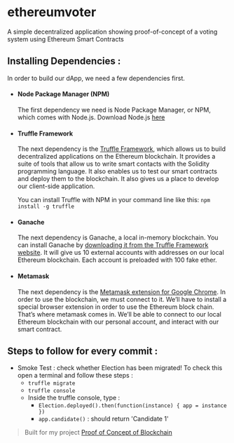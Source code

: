 # ethereumvoter
A simple decentralized application showing proof-of-concept of a voting system using Ethereum Smart Contracts

## Installing Dependencies :
In order to build our dApp, we need a few dependencies first.

* #### Node Package Manager (NPM) 
    The first dependency we need is Node Package Manager, or NPM, which comes with Node.js. Download Node.js [here](https://nodejs.org/en/)

* #### Truffle Framework
    The next dependency is the [Truffle Framework](http://truffleframework.com/), which allows us to build decentralized applications on the Ethereum blockchain. It provides a suite of tools that allow us to write smart contacts with the Solidity programming language. It also enables us to test our smart contracts and deploy them to the blockchain. It also gives us a place to develop our client-side application.

    You can install Truffle with NPM in your command line like this:
        ```npm install -g truffle```

* #### Ganache
    The next dependency is Ganache, a local in-memory blockchain. You can install Ganache by [downloading it from the Truffle Framework website](http://truffleframework.com/ganache). It will give us 10 external accounts with addresses on our local Ethereum blockchain. Each account is preloaded with 100 fake ether.

* #### Metamask
    The next dependency is the [Metamask extension for Google Chrome](https://chrome.google.com/webstore/detail/metamask/nkbihfbeogaeaoehlefnkodbefgpgknn?hl=en). In order to use the blockchain, we must connect to it. We’ll have to install a special browser extension in order to use the Ethereum block chain. That’s where metamask comes in. We’ll be able to connect to our local Ethereum blockchain with our personal account, and interact with our smart contract.

## Steps to follow for every commit : 
* Smoke Test : check whether Election has been migrated!
To check this open a terminal and follow these steps : 
    * ` truffle migrate `
    * `truffle console `
    * Inside the truffle console, type : 
        * ` Election.deployed().then(function(instance) { app = instance }) `
        * ` app.candidate() ` : should return 'Candidate 1'

> Built for my project [Proof of Concept of Blockchain](https://github.com/netizener/POC-Blockchain)